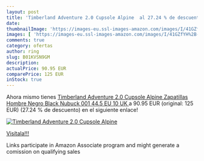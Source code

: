 ```yaml
---
layout: post
title: 'Timberland Adventure 2.0 Cupsole Alpine  al 27.24 % de descuento'
date: 
thumbnailImage: 'https://images-eu.ssl-images-amazon.com/images/I/41GZfYH%2B-KL._SL200_.jpg'
images: [ 'https://images-eu.ssl-images-amazon.com/images/I/41GZfYH%2B-KL._SL200_.jpg' ]
comments: true
category: ofertas
author: ring
slug: B01KVSN9GM
description:
actualPrice: 90.95 EUR
comparePrice: 125 EUR
inStock: true
---
```


Ahora mismo tienes [Timberland Adventure 2.0 Cupsole Alpine Zapatillas Hombre  Negro  Black Nubuck 001   44.5 EU  10 UK ](https://www.amazon.es/dp/B01KVSN9GM/?tag=tolees-21) a 90.95 EUR (original: 125 EUR) (27.24 %  de descuento) en el siguiente enlace!

[![Timberland Adventure 2.0 Cupsole Alpine ](https://images-eu.ssl-images-amazon.com/images/I/41GZfYH%2B-KL._SL200_.jpg)](https://www.amazon.es/dp/B01KVSN9GM/?tag=tolees-21)

[Visítala!!!](https://www.amazon.es/dp/B01KVSN9GM/?tag=tolees-21)

Links participate in Amazon Associate program and might generate a comission on qualifying sales
